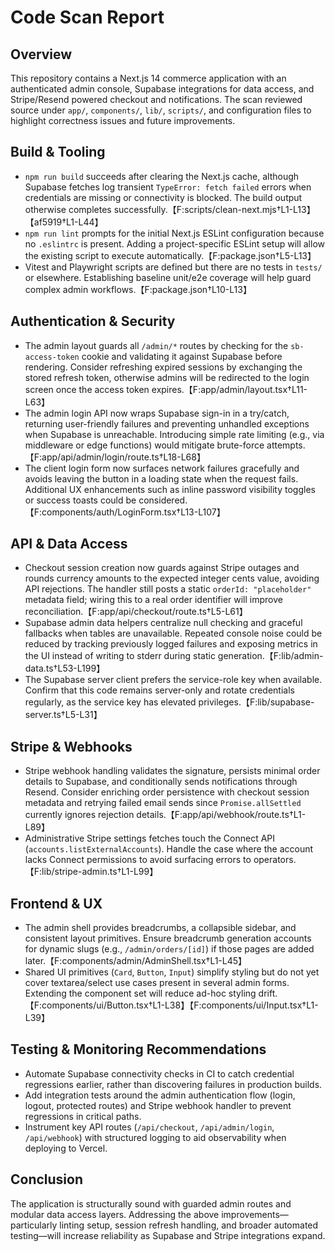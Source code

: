 # Code Scan Report

## Overview
This repository contains a Next.js 14 commerce application with an authenticated admin console, Supabase integrations for data access, and Stripe/Resend powered checkout and notifications. The scan reviewed source under `app/`, `components/`, `lib/`, `scripts/`, and configuration files to highlight correctness issues and future improvements.

## Build & Tooling
- `npm run build` succeeds after clearing the Next.js cache, although Supabase fetches log transient `TypeError: fetch failed` errors when credentials are missing or connectivity is blocked. The build output otherwise completes successfully.【F:scripts/clean-next.mjs†L1-L13】【af5919†L1-L44】
- `npm run lint` prompts for the initial Next.js ESLint configuration because no `.eslintrc` is present. Adding a project-specific ESLint setup will allow the existing script to execute automatically.【F:package.json†L5-L13】
- Vitest and Playwright scripts are defined but there are no tests in `tests/` or elsewhere. Establishing baseline unit/e2e coverage will help guard complex admin workflows.【F:package.json†L10-L13】

## Authentication & Security
- The admin layout guards all `/admin/*` routes by checking for the `sb-access-token` cookie and validating it against Supabase before rendering. Consider refreshing expired sessions by exchanging the stored refresh token, otherwise admins will be redirected to the login screen once the access token expires.【F:app/admin/layout.tsx†L11-L63】
- The admin login API now wraps Supabase sign-in in a try/catch, returning user-friendly failures and preventing unhandled exceptions when Supabase is unreachable. Introducing simple rate limiting (e.g., via middleware or edge functions) would mitigate brute-force attempts.【F:app/api/admin/login/route.ts†L18-L68】
- The client login form now surfaces network failures gracefully and avoids leaving the button in a loading state when the request fails. Additional UX enhancements such as inline password visibility toggles or success toasts could be considered.【F:components/auth/LoginForm.tsx†L13-L107】

## API & Data Access
- Checkout session creation now guards against Stripe outages and rounds currency amounts to the expected integer cents value, avoiding API rejections. The handler still posts a static `orderId: "placeholder"` metadata field; wiring this to a real order identifier will improve reconciliation.【F:app/api/checkout/route.ts†L5-L61】
- Supabase admin data helpers centralize null checking and graceful fallbacks when tables are unavailable. Repeated console noise could be reduced by tracking previously logged failures and exposing metrics in the UI instead of writing to stderr during static generation.【F:lib/admin-data.ts†L53-L199】
- The Supabase server client prefers the service-role key when available. Confirm that this code remains server-only and rotate credentials regularly, as the service key has elevated privileges.【F:lib/supabase-server.ts†L5-L31】

## Stripe & Webhooks
- Stripe webhook handling validates the signature, persists minimal order details to Supabase, and conditionally sends notifications through Resend. Consider enriching order persistence with checkout session metadata and retrying failed email sends since `Promise.allSettled` currently ignores rejection details.【F:app/api/webhook/route.ts†L1-L89】
- Administrative Stripe settings fetches touch the Connect API (`accounts.listExternalAccounts`). Handle the case where the account lacks Connect permissions to avoid surfacing errors to operators.【F:lib/stripe-admin.ts†L1-L99】

## Frontend & UX
- The admin shell provides breadcrumbs, a collapsible sidebar, and consistent layout primitives. Ensure breadcrumb generation accounts for dynamic slugs (e.g., `/admin/orders/[id]`) if those pages are added later.【F:components/admin/AdminShell.tsx†L1-L45】
- Shared UI primitives (`Card`, `Button`, `Input`) simplify styling but do not yet cover textarea/select use cases present in several admin forms. Extending the component set will reduce ad-hoc styling drift.【F:components/ui/Button.tsx†L1-L38】【F:components/ui/Input.tsx†L1-L39】

## Testing & Monitoring Recommendations
- Automate Supabase connectivity checks in CI to catch credential regressions earlier, rather than discovering failures in production builds.
- Add integration tests around the admin authentication flow (login, logout, protected routes) and Stripe webhook handler to prevent regressions in critical paths.
- Instrument key API routes (`/api/checkout`, `/api/admin/login`, `/api/webhook`) with structured logging to aid observability when deploying to Vercel.

## Conclusion
The application is structurally sound with guarded admin routes and modular data access layers. Addressing the above improvements—particularly linting setup, session refresh handling, and broader automated testing—will increase reliability as Supabase and Stripe integrations expand.
